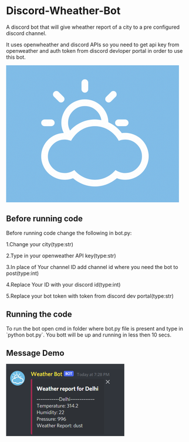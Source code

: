# Discord-Wheather-Bot
A discord bot that will give wheather report of a city to a pre configured discord channel.

It uses openwheather and discord APIs so you need to get api key from openweather and auth token from discord devloper portal in order to use this bot.

![logo](/ss/logo.png)

<h2>Before running code</h2>
Before running code change the following in bot.py:

1.Change your city(type:str)
 
2.Type in your openweather API key(type:str)
 
3.In place of Your channel ID add channel id where you need the bot to post(type:int)
 
4.Replace Your ID with your discord id(type:int)
 
5.Replace your bot token with token from discord dev portal(type:str)


<h2>Running the code</h2>
To run the bot open cmd in folder where bot.py file is present and type in `python bot.py`. You bott will be up and running in less then 10 secs.

<h2>Message Demo</h2>

![demo](/ss/discord.png)
